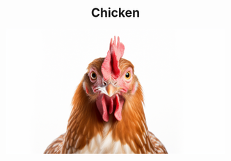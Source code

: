 <h1 align="center"> Chicken </h1>

<p align="center" width="100%"><img src="../../../images/chicken.png" /></p>
